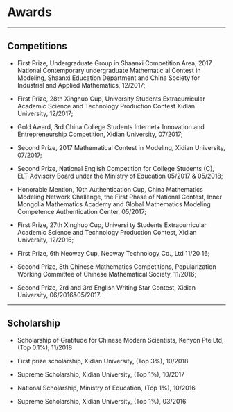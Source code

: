 ---
---

# Awards

***

## Competitions

* First Prize, Undergraduate Group in Shaanxi Competition Area, 2017 National Contemporary undergraduate Mathematic al Contest in Modeling, Shaanxi Education Department and China Society for Industrial and Applied Mathematics, 12/2017;

* First Prize, 28th Xinghuo Cup, University Students Extracurricular Academic Science and Technology Production Contest Xidian University, 12/2017;

* Gold Award, 3rd China College Students Internet+ Innovation and Entrepreneurship Competition, Xidian University, 07/2017;

* Second Prize, 2017 Mathematical Contest in Modeling, Xidian University, 07/2017;

* Second Prize, National English Competition for College Students (C), ELT Advisory Board under the Ministry of Education 05/2017 & 05/2018;

* Honorable Mention, 10th Authentication Cup, China Mathematics Modeling Network Challenge, the First Phase of National Contest, Inner Mongolia Mathematics Academy and Global Mathematics Modeling Competence Authentication Center, 05/2017;

* First Prize, 27th Xinghuo Cup, Universi ty Students Extracurricular Academic Science and Technology Production Contest, Xidian University, 12/2016;

* First Prize, 6th Neoway Cup, Neoway Technology Co., Ltd 11/20 16;

* Second Prize, 8th Chinese Mathematics Competitions, Popularization Working Committee of Chinese Mathematical Society, 11/2016;

* Second Prize, 2rd and 3rd English Writing Star Contest, Xidian University, 06/2016&05/2017.

***

## Scholarship

* Scholarship of Gratitude for Chinese Modern Scientists, Kenyon Pte Ltd, (Top 0.1%), 11/2018

* First prize scholarship, Xidian University, (Top 3%), 10/2018

* Supreme Scholarship, Xidian University, (Top 1%), 10/2017

* National Scholarship, Ministry of Education, (Top 1%), 10/2016

* Supreme Scholarship, Xidian University, (Top 1%), 03/2016